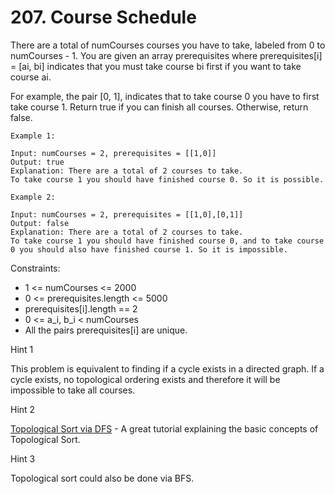# 207. Course Schedule
     
There are a total of numCourses courses you have to take, labeled from 0 to numCourses - 1. You are given an array prerequisites where prerequisites[i] = [ai, bi] indicates that you must take course bi first if you want to take course ai.

For example, the pair [0, 1], indicates that to take course 0 you have to first take course 1.
Return true if you can finish all courses. Otherwise, return false.


```
Example 1:

Input: numCourses = 2, prerequisites = [[1,0]]
Output: true
Explanation: There are a total of 2 courses to take.
To take course 1 you should have finished course 0. So it is possible.
```
```
Example 2:

Input: numCourses = 2, prerequisites = [[1,0],[0,1]]
Output: false
Explanation: There are a total of 2 courses to take.
To take course 1 you should have finished course 0, and to take course 0 you should also have finished course 1. So it is impossible.
```

Constraints:

- 1 <= numCourses <= 2000
- 0 <= prerequisites.length <= 5000
- prerequisites[i].length == 2
- 0 <= a_i, b_i < numCourses
- All the pairs prerequisites[i] are unique.
  
Hint 1

This problem is equivalent to finding if a cycle exists in a directed graph. If a cycle exists, no topological ordering exists and therefore it will be impossible to take all courses.

Hint 2

[Topological Sort via DFS](https://www.cs.princeton.edu/~wayne/kleinberg-tardos/pdf/03Graphs.pdf) - A great tutorial explaining the basic concepts of Topological Sort.

Hint 3

Topological sort could also be done via BFS.